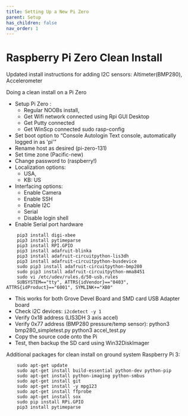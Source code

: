 ```yaml
---
title: Setting Up a New Pi Zero
parent: Setup
has_children: false
nav_order: 1
---
```



# Raspberry Pi Zero Clean Install


Updated install instructions for adding I2C sensors: Altimeter(BMP280), Accelerometer


Doing a clean install on a Pi Zero
- Setup Pi Zero :
    - Regular NOOBs install,
    - Get Wifi network connected using Rpi GUI Desktop
    - Get Putty connected
    - Get WinScp connected
        sudo rasp-config
- Set boot option to “Console Autologin Text console, automatically logged in as 'pi'”
- Rename host as desired (pi-zero-131)
- Set time zone (Pacific-new)
- Change password to (raspberry!)
- Localization options:
    - USA,
    - KB: US
- Interfacing options:
    - Enable Camera
    - Enable SSH
    - Enable I2C
    - Serial
    - Disable login shell
- Enable Serial port hardware
```
    pip3 install digi-xbee
    pip3 install pytimeparse
    pip3 install RPI.GPIO
    pip3 install adafruit-blinka
    pip3 install adafruit-circuitpython-lis3dh
    pip3 install adafruit-circuitpython-busdevice
    sudo pip3 install adafruit-circuitpython-bmp280
    sudo pip3 install adafruit-circuitpython-mma8451
    sudo vi /etc/udev/rules.d/50-usb.rules
    SUBSYSTEM=="tty", ATTRS{idVendor}=="0403", ATTRS{idProduct}=="6001", SYMLINK+="XB0"
```

- This works for both Grove Devel Board and SMD card USB Adapter board
- Check i2C devices: ```i2cdetect -y 1```
- Verify 0x18 address (LIS3DH 3 axis accel)
- Verify 0x77 address (BMP280 pressure/temp sensor):
    python3 bmp280_simpletest.py
    python3 accel_test.py
- Copy the source code onto the Pi
- Test, then backup the SD card using Win32DiskImager


Additional packages for clean install on ground system Raspberry Pi 3:
```
    sudo apt-get update
    sudo apt-get install build-essential python-dev python-pip
    sudo apt-get install python-imaging python-smbus
    sudo apt-get install git
    sudo apt-get install -y mpg123
    sudo apt-get install ffprobe
    sudo apt-get install sox
    sudo pip install RPi.GPIO
    pip3 install pytimeparse
```
